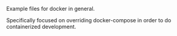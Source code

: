 Example files for docker in general.

Specifically focused on overriding docker-compose in order to do containerized development. 
